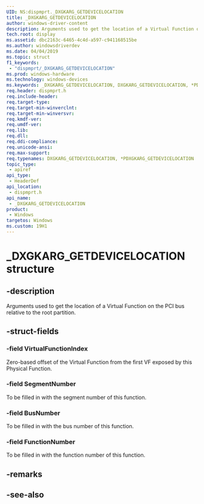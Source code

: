 ```yaml
---
UID: NS:dispmprt._DXGKARG_GETDEVICELOCATION
title: _DXGKARG_GETDEVICELOCATION
author: windows-driver-content
description: Arguments used to get the location of a Virtual Function on the PCI bus relative to the root partition.
tech.root: display
ms.assetid: dbc2163c-6465-4c4d-a597-c941168515be
ms.author: windowsdriverdev
ms.date: 04/04/2019 
ms.topic: struct
f1_keywords:
 - "dispmprt/_DXGKARG_GETDEVICELOCATION"
ms.prod: windows-hardware
ms.technology: windows-devices
ms.keywords: _DXGKARG_GETDEVICELOCATION, DXGKARG_GETDEVICELOCATION, *PDXGKARG_GETDEVICELOCATION, 
req.header: dispmprt.h
req.include-header:
req.target-type:
req.target-min-winverclnt: 
req.target-min-winversvr:
req.kmdf-ver:
req.umdf-ver:
req.lib:
req.dll:
req.ddi-compliance:
req.unicode-ansi:
req.max-support:
req.typenames: DXGKARG_GETDEVICELOCATION, *PDXGKARG_GETDEVICELOCATION
topic_type: 
 - apiref
api_type: 
 - HeaderDef
api_location: 
 - dispmprt.h
api_name: 
 - _DXGKARG_GETDEVICELOCATION
product: 
 - Windows
targetos: Windows
ms.custom: 19H1
---
```


# _DXGKARG_GETDEVICELOCATION structure

## -description

Arguments used to get the location of a Virtual Function on the PCI bus relative to the root partition.

## -struct-fields

### -field VirtualFunctionIndex

Zero-based offset of the Virtual Function from the first VF exposed by this Physical Function.

### -field SegmentNumber

To be filled in with the segment number of this function.

### -field BusNumber

To be filled in with the bus number of this function.

### -field FunctionNumber
 
To be filled in with the function number of this function.

## -remarks


## -see-also
